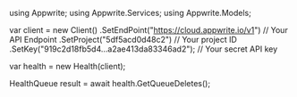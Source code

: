 using Appwrite;
using Appwrite.Services;
using Appwrite.Models;

var client = new Client()
    .SetEndPoint("https://cloud.appwrite.io/v1") // Your API Endpoint
    .SetProject("5df5acd0d48c2") // Your project ID
    .SetKey("919c2d18fb5d4...a2ae413da83346ad2"); // Your secret API key

var health = new Health(client);

HealthQueue result = await health.GetQueueDeletes();